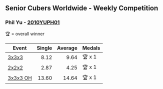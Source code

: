 ## Senior Cubers Worldwide - Weekly Competition
### Phil Yu - [2010YUPH01](https://www.worldcubeassociation.org/persons/2010YUPH01)

🏆 = overall winner

| Event | Single | Average | Medals |
| -- | --: | --: | :-- |
| [3x3x3](phil_yu/333.md) | 8.12 | 9.64 | 🏆 x 1 |
| [2x2x2](phil_yu/222.md) | 2.87 | 4.25 | 🏆 x 1 |
| [3x3x3 OH](phil_yu/333oh.md) | 13.60 | 14.64 | 🏆 x 1 |

<!-- Global site tag (gtag.js) - Google Analytics -->
<script async src="https://www.googletagmanager.com/gtag/js?id=UA-86348435-3"></script>
<script>window.dataLayer = window.dataLayer || []; function gtag() {dataLayer.push(arguments);} gtag('js', new Date()); gtag('config', 'UA-86348435-3');</script>

